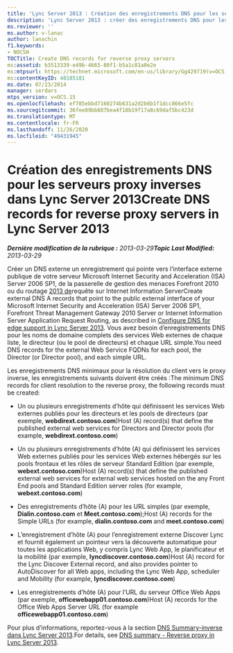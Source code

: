 ```yaml
---
title: 'Lync Server 2013 : Création des enregistrements DNS pour les serveurs proxy inverses'
description: 'Lync Server 2013 : créer des enregistrements DNS pour les serveurs proxy inverse.'
ms.reviewer: ''
ms.author: v-lanac
author: lanachin
f1.keywords:
- NOCSH
TOCTitle: Create DNS records for reverse proxy servers
ms:assetid: b3513339-e49b-4665-80f1-b5a1c81a0e2e
ms:mtpsurl: https://technet.microsoft.com/en-us/library/Gg429719(v=OCS.15)
ms:contentKeyID: 48185181
ms.date: 07/23/2014
manager: serdars
mtps_version: v=OCS.15
ms.openlocfilehash: ef785ebbd7160274b631a2d2b6b1f1dcc866e5fc
ms.sourcegitcommit: 36fee89bb887bea4f18b19f17a8c69daf5bc423d
ms.translationtype: MT
ms.contentlocale: fr-FR
ms.lasthandoff: 11/26/2020
ms.locfileid: "49431945"
---
```

# <a name="create-dns-records-for-reverse-proxy-servers-in-lync-server-2013"></a><span data-ttu-id="c6c53-103">Création des enregistrements DNS pour les serveurs proxy inverses dans Lync Server 2013</span><span class="sxs-lookup"><span data-stu-id="c6c53-103">Create DNS records for reverse proxy servers in Lync Server 2013</span></span>

<div data-xmlns="http://www.w3.org/1999/xhtml">

<div class="topic" data-xmlns="http://www.w3.org/1999/xhtml" data-msxsl="urn:schemas-microsoft-com:xslt" data-cs="https://msdn.microsoft.com/">

<div data-asp="https://msdn2.microsoft.com/asp">



</div>

<div id="mainSection">

<div id="mainBody"><span data-ttu-id="c6c53-104">

<span> </span></span><span class="sxs-lookup"><span data-stu-id="c6c53-104">

<span> </span></span></span>

<span data-ttu-id="c6c53-105">_**Dernière modification de la rubrique :** 2013-03-29_</span><span class="sxs-lookup"><span data-stu-id="c6c53-105">_**Topic Last Modified:** 2013-03-29_</span></span>

<span data-ttu-id="c6c53-106">Créer un DNS externe un enregistrement qui pointe vers l’interface externe publique de votre serveur Microsoft Internet Security and Acceleration (ISA) Server 2006 SP1, de la passerelle de gestion des menaces Forefront 2010 ou du routage [2013 de](lync-server-2013-configure-dns-for-edge-support.md)requête sur Internet Information Server</span><span class="sxs-lookup"><span data-stu-id="c6c53-106">Create external DNS A records that point to the public external interface of your Microsoft Internet Security and Acceleration (ISA) Server 2006 SP1, Forefront Threat Management Gateway 2010 Server or Internet Information Server Application Request Routing, as described in [Configure DNS for edge support in Lync Server 2013](lync-server-2013-configure-dns-for-edge-support.md).</span></span> <span data-ttu-id="c6c53-107">Vous avez besoin d’enregistrements DNS pour les noms de domaine complets des services Web externes de chaque liste, le directeur (ou le pool de directeurs) et chaque URL simple.</span><span class="sxs-lookup"><span data-stu-id="c6c53-107">You need DNS records for the external Web Service FQDNs for each pool, the Director (or Director pool), and each simple URL.</span></span>

<span data-ttu-id="c6c53-108">Les enregistrements DNS minimaux pour la résolution du client vers le proxy inverse, les enregistrements suivants doivent être créés :</span><span class="sxs-lookup"><span data-stu-id="c6c53-108">The minimum DNS records for client resolution to the reverse proxy, the following records must be created:</span></span>

  - <span data-ttu-id="c6c53-109">Un ou plusieurs enregistrements d’hôte qui définissent les services Web externes publiés pour les directeurs et les pools de directeurs (par exemple, **webdirext.contoso.com**)</span><span class="sxs-lookup"><span data-stu-id="c6c53-109">Host (A) record(s) that define the published external web services for Directors and Director pools (for example, **webdirext.contoso.com**)</span></span>

  - <span data-ttu-id="c6c53-110">Un ou plusieurs enregistrements d’hôte (A) qui définissent les services Web externes publiés pour les services Web externes hébergés sur les pools frontaux et les rôles de serveur Standard Edition (par exemple, **webext.contoso.com**)</span><span class="sxs-lookup"><span data-stu-id="c6c53-110">Host (A) record(s) that define the published external web services for external web services hosted on the any Front End pools and Standard Edition server roles (for example, **webext.contoso.com**)</span></span>

  - <span data-ttu-id="c6c53-111">Des enregistrements d’hôte (A) pour les URL simples (par exemple, **Dialin.contoso.com** et **Meet.contoso.com**);</span><span class="sxs-lookup"><span data-stu-id="c6c53-111">Host (A) records for the Simple URLs (for example, **dialin.contoso.com** and **meet.contoso.com**)</span></span>

  - <span data-ttu-id="c6c53-112">L’enregistrement d’hôte (A) pour l’enregistrement externe Discover Lync et fournit également un pointeur vers la découverte automatique pour toutes les applications Web, y compris Lync Web App, le planificateur et la mobilité (par exemple, **lyncdiscover.contoso.com**)</span><span class="sxs-lookup"><span data-stu-id="c6c53-112">Host (A) record for the Lync Discover External record, and also provides pointer to AutoDiscover for all Web apps, including the Lync Web App, scheduler and Mobility (for example, **lyncdiscover.contoso.com**)</span></span>

  - <span data-ttu-id="c6c53-113">Les enregistrements d’hôte (A) pour l’URL du serveur Office Web Apps (par exemple, **officewebapp01.contoso.com**)</span><span class="sxs-lookup"><span data-stu-id="c6c53-113">Host (A) records for the Office Web Apps Server URL (for example **officewebapp01.contoso.com**)</span></span>

<span data-ttu-id="c6c53-114">Pour plus d’informations, reportez-vous à la section [DNS Summary-inverse dans Lync Server 2013](lync-server-2013-dns-summary-reverse-proxy.md).</span><span class="sxs-lookup"><span data-stu-id="c6c53-114">For details, see [DNS summary - Reverse proxy in Lync Server 2013](lync-server-2013-dns-summary-reverse-proxy.md).</span></span>

<span data-ttu-id="c6c53-115"></div>

<span> </span>

</div>

</div>

</span><span class="sxs-lookup"><span data-stu-id="c6c53-115"></div>

<span> </span>

</div>

</div>

</span></span></div>

